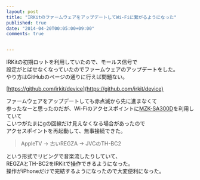 ```yaml
---
layout: post
title: "IRKitのファームウェアをアップデートしてWi-Fiに繋がるようになった"
published: true
date: "2014-04-20T00:05:00+09:00"
comments: true


---
```


IRKitの初期ロットを利用していたので、モールス信号で  
設定がとばせなくなっていたのでファームウェアのアップデートをした。  
やり方はGitHubのページの通りに行えば問題ない。
  
[https://github.com/irkit/device](https://github.com/irkit/device)  
  
ファームウェアをアップデートしても赤点滅から先に進まなくて  
参ったなーと思ったのだが、Wi-Fiのアクセスポイントに[MZK-SA300D](https://www.planex.co.jp/product/wireless/mzk-sa300d/)を利用していて  
こいつがたまにgの回線だけ見えなくなる場合があったので  
アクセスポイントを再起動して、無事接続できた。  
  
> AppleTV -> 古いREGZA -> JVCのTH-BC2  

という形式でリビングで音楽流したりしていて、  
REGZAとTH-BC2をIRKitで操作できるようになった。  
操作がiPhoneだけで完結するようになったので大変便利になった。


